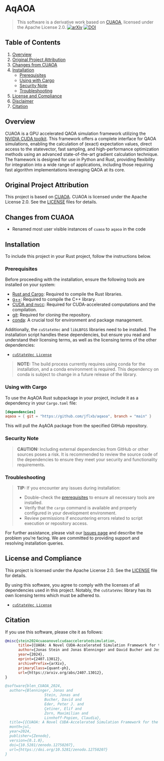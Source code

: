 # AqAOA

> This software is a derivative work based on [CUAOA](https://github.com/jflxb/cuaoa), licensed under the Apache License 2.0.
> [![arXiv](https://img.shields.io/badge/arXiv-2407.13012-b31b1b.svg)](https://arxiv.org/abs/2407.13012)
> [![DOI](https://zenodo.org/badge/DOI/10.5281/zenodo.12750207.svg)](https://doi.org/10.5281/zenodo.12750207)


## Table of Contents

1. [Overview](#overview)
2. [Original Project Attribution](#original-project-attribution)
3. [Changes from CUAOA](#changes-from-cuaoa)
4. [Installation](#installation)
   - [Prerequisites](#prerequisites)
   - [Using with Cargo](#using-with-cargo)
   - [Security Note](#security-note)
   - [Troubleshooting](#troubleshooting)
5. [License and Compliance](#license-and-compliance)
6. [Disclaimer](#disclaimer)
7. [Citation](#citation)

## Overview

CUAOA is a GPU accelerated QAOA simulation framework utilizing the [NVIDIA CUDA toolkit](https://developer.nvidia.com/cuda-toolkit). This framework offers a complete interface for QAOA simulations, enabling the calculation of (exact) expectation values, direct access to the statevector, fast sampling, and high-performance optimization methods using an advanced state-of-the-art gradient calculation technique. The framework is designed for use in Python and Rust, providing flexibility for integration into a wide range of applications, including those requiring fast algorithm implementations leveraging QAOA at its core.

## Original Project Attribution

This project is based on [CUAOA](https://github.com/jflxb/cuaoa). CUAOA is licensed under the Apache License 2.0. See the [LICENSE](LICENSE) files for details.

## Changes from CUAOA
- Renamed most user visible instances of `cuaoa` to `aqaoa` in the code

## Installation

To include this project in your Rust project, follow the instructions below.

### Prerequisites

Before proceeding with the installation, ensure the following tools are installed on your system:

- [Rust and Cargo](https://www.rust-lang.org/tools/install): Required to compile the Rust libraries.
- [g++](https://gcc.gnu.org/): Required to compile the C++ library.
- [CUDA and nvcc](https://developer.nvidia.com/cuda-downloads): Required for CUDA-accelerated computations and the compilation.
- [git](https://git-scm.com/): Required for cloning the repository.
- [conda](https://docs.conda.io/projects/conda/en/latest/user-guide/install/index.html): A crucial tool for environment and package management.

Additionally, the `cuStateVec` and `libLBFGS` libraries need to be installed. The installation script handles these dependencies, but ensure you read and understand their licensing terms, as well as the licensing terms of the other dependencies:

- [`cuStateVec License`](https://docs.nvidia.com/cuda/cuquantum/latest/custatevec/license.html)

> **NOTE:** The build process currently requires using conda for the installation, and a conda environment is required. This dependency on conda is subject to change in a future release of the library.

### Using with Cargo

To use the AqAOA Rust subpackage in your project, include it as a dependency in your `Cargo.toml` file:

```toml
[dependencies]
aqaoa = { git = "https://github.com/jflxb/aqaoa", branch = "main" }
```

This will pull the AqAOA package from the specified GitHub repository.

### Security Note

> **CAUTION:** Including external dependencies from GitHub or other sources poses a risk. It is recommended to review the source code of the dependencies to ensure they meet your security and functionality requirements.

### Troubleshooting

> **TIP:** If you encounter any issues during installation:
>
> - Double-check the [prerequisites](#prerequisites) to ensure all necessary tools are installed.
> - Verify that the `cargo` command is available and properly configured in your development environment.
> - Review permissions if encountering errors related to script execution or repository access.

For further assistance, please visit our [Issues page](https://github.com/jflxb/aqaoa/issues) and describe the problem you're facing. We are committed to providing support and resolving installation queries.

## License and Compliance

This project is licensed under the Apache License 2.0. See the [LICENSE](LICENSE) file for details.

By using this software, you agree to comply with the licenses of all dependencies used in this project. Notably, the `cuStateVec` library has its own licensing terms which must be adhered to.

- [`cuStateVec License`](https://docs.nvidia.com/cuda/cuquantum/latest/custatevec/license.html)

## Citation

If you use this software, please cite it as follows:

```bibtex
@misc{stein2024cuaoanovelcudaacceleratedsimulation,
      title={CUAOA: A Novel CUDA-Accelerated Simulation Framework for the QAOA}, 
      author={Jonas Stein and Jonas Blenninger and David Bucher and Josef Peter Eder and Elif Çetiner and Maximilian Zorn and Claudia Linnhoff-Popien},
      year={2024},
      eprint={2407.13012},
      archivePrefix={arXiv},
      primaryClass={quant-ph},
      url={https://arxiv.org/abs/2407.13012}, 
}
```

```bibtex
@software{blen_CUAOA_2024,
  author={Blenninger, Jonas and
                  Stein, Jonas and
                  Bucher, David and
                  Eder, Peter J. and
                  Çetiner, Elif and
                  Zorn, Maximilian and
                  Linnhoff-Popien, Claudia},
  title={{CUAOA: A Novel CUDA-Accelerated Simulation Framework for the QAOA}},
  month=jul,
  year=2024,
  publisher={Zenodo},
  version={0.1.0},
  doi={10.5281/zenodo.12750207},
  url={https://doi.org/10.5281/zenodo.12750207}
}
```
